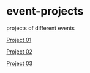 # event-projects
 projects of different events

<a href="https://fernandakagami.github.io/event-projects/event01-nlw-esports/" target="_blank">Project 01</a>

<a href="https://fernandakagami.github.io/event-projects/event02-ebac-dev/" target="_blank">Project 02</a>

<a href="https://fernandakagami.github.io/event-projects/event03-alura-challenge/" target="_blank">Project 03</a>


